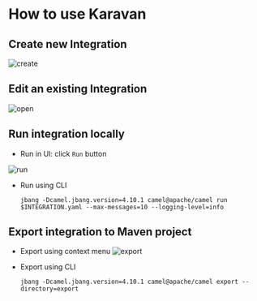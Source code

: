 # How to use Karavan 

## Create new Integration

![create](../images/create.png)

## Edit an existing Integration

![open](../images/open.png)


## Run integration locally
* Run in UI: click `Run` button 

![run](../images/run.png)

* Run using CLI
    ```shell
    jbang -Dcamel.jbang.version=4.10.1 camel@apache/camel run $INTEGRATION.yaml --max-messages=10 --logging-level=info
    ```

## Export integration to Maven project

* Export using context menu
![export](../images/export.png)

* Export using CLI
    ```shell
    jbang -Dcamel.jbang.version=4.10.1 camel@apache/camel export --directory=export
    ```